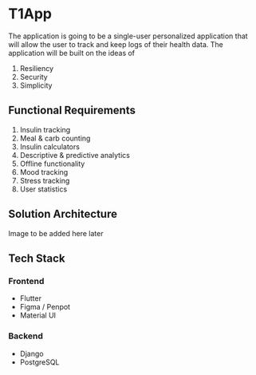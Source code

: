 # T1App

The application is going to be a single-user personalized application that will allow the user to track and keep logs of their health data. The application will be built on the ideas of 

1. Resiliency 
2. Security 
3. Simplicity 

## Functional Requirements

1. Insulin tracking 
2. Meal & carb counting 
3. Insulin calculators 
4. Descriptive & predictive analytics 
5. Offline functionality 
6. Mood tracking 
7. Stress tracking 
8. User statistics 

## Solution Architecture

Image to be added here later 

## Tech Stack 

### Frontend 
* Flutter 
* Figma / Penpot 
* Material UI 


### Backend 
* Django 
* PostgreSQL
